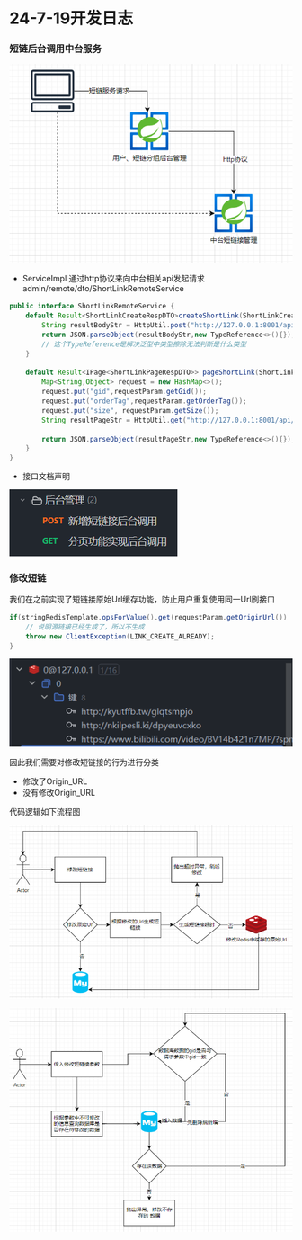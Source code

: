 # 24-7-19开发日志
### 短链后台调用中台服务
![img.png](img.png)

- ServiceImpl
通过http协议来向中台相关api发起请求
admin/remote/dto/ShortLinkRemoteService

```java
public interface ShortLinkRemoteService {
    default Result<ShortLinkCreateRespDTO>createShortLink(ShortLinkCreateReqDTO requestParam){
        String resultBodyStr = HttpUtil.post("http://127.0.0.1:8001/api/short-link/project/v1/create", JSON.toJSONString(requestParam));
        return JSON.parseObject(resultBodyStr,new TypeReference<>(){});
        // 这个TypeReference是解决泛型中类型擦除无法判断是什么类型
    }

    default Result<IPage<ShortLinkPageRespDTO>> pageShortLink(ShortLinkPageReqDTO requestParam){
        Map<String,Object> request = new HashMap<>();
        request.put("gid",requestParam.getGid());
        request.put("orderTag",requestParam.getOrderTag());
        request.put("size", requestParam.getSize());
        String resultPageStr = HttpUtil.get("http://127.0.0.1:8001/api/short-link/project/v1/page",request);

        return JSON.parseObject(resultPageStr,new TypeReference<>(){});
    }
}

```

- 接口文档声明

![img_1.png](image/24-7-20/img_1.png)

### 修改短链
我们在之前实现了短链接原始Url缓存功能，防止用户重复使用同一Url刷接口
```java
if(stringRedisTemplate.opsForValue().get(requestParam.getOriginUrl()) != null){
    // 说明源链接已经生成了，所以不生成
    throw new ClientException(LINK_CREATE_ALREADY);
}
```

![img_3.png](image/24-7-20/img_3.png)

因此我们需要对修改短链接的行为进行分类
- 修改了Origin_URL
- 没有修改Origin_URL

代码逻辑如下流程图

![img_2.png](image/24-7-20/img_2.png)

![img_4.png](image/24-7-20/img_4.png)